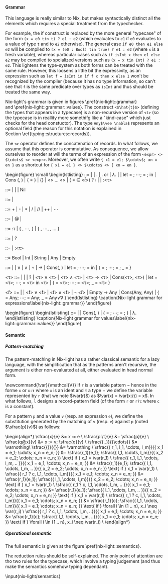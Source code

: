 #### Grammar

This language is really similar to Nix, but makes syntactically distinct all
the elements which requires a special treatment from the typechecker.

For example, the if construct is replaced by the more general "typecase" of the
form `(x = e0 tin t) ? e1 : e2` (which evaluates to `e1` if `e0` evaluates to a
value of type `t` and to `e2` otherwise).
The general case `if e0 then e1 else e2` will be compiled to `(x = (e0 : Bool)
tin true) ? e1 : e2` (where `x` is a fresh variable), whereas particular cases
such as `if isInt x then e1 else e2` may be compiled to spcialized versions
such as `(x = x tin Int) ? e1 : e2`.
This lightens the type-system as both forms can be treated with the same rule.
However, this loosens a little bit the expressivity, as an expression such as
`let f = isInt in if f x then x else 1` won't be recognized by the compiler
(because it has no type information, so can't see that `f` is the same
predicate over types as `isInt` and thus should be treated the same way.

Nix-light's grammar is given in figures \pref{nix-light::grammar}
and \pref{nix-light::grammar::values}.
The construct `<$\hat{t}$>` (defining the types that appears in a typecase) is
a non-recursive version of `<t>` (so the typecase is in reallity more somethifg
like a "kind-case" which just checks for the head constuctor). The type
`Any$\vee \nabla$` represents an optional field (the reason for this notation
is explained in Section \ref{typing::structures::records}).

The `<>` operator defines the concatenation of records.
In what follows, we assume that this operator is commutative. As consequence,
we allow ourselves to reorder at will the terms of an expression of the form
`<expr> <> $\cdots$ <> <expr>`.
Moreover, we often write `{ x1 = e1; $\cdots$; xn = en }` as a shortcut for
`{ x1 = e1 } <> $\cdots$ <> { xn = en }`.

\begin{figure}
  \small
  \begin{lstlisting}
<expr> ::= <ident> | <constant>
  | <expr>.<expr> | <expr>.<expr> or <expr>
  | $\lambda$<pattern>.<expr> | <expr> <expr>
  | let <var-pattern> = <expr>; $\cdots{}$; <var-pattern> = <expr>; in <expr>
  | Cons (<expr>, <expr>)
  | { <ident> = <expr> } | {} | <expr> <> ... <> <expr>
  | (<ident> = <expr> $\in$ <$\hat{t}$>) ? <expr> : <expr>
  | <operator>
  | <expr>:<τ>

<constant> ::= <string> | <int> | <bool> | Nil

<operator> ::=
  | <expr> <infix-op> <expr>

<infix-op> ::= + | - | * | / | // | ++ | $\cdots$

<pattern> ::= <record-pattern> | <record-pattern>@<ident>
  | <var-pattern>

<record-pattern> ::= <record-pattern>:τ
  | { <record-pattern-field>, $\cdots$, <record-pattern-field> }
  | { <record-pattern-field>, $\cdots$, <record-pattern-field>, … }

<record-pattern-field> ::= <var-pattern> | <var-pattern> ? <constant>

<var-pattern> ::= <ident> | <ident>:<τ>

<basetype> ::= Bool | Int | String | Any | Empty

<t> ::= <constant> | <basetype>
  | <t> $\vee$ <t> | <t> $\wedge$ <t> | $\lnot$ <t>
  | <t> $\rightarrow$ <t>
  | Cons(<t>, <t>) | let <ident> = <t>; $\cdots$; <ident> = <t> in <t>
  | { <ident> = <t>; $\cdots$; <ident> = <t>; _ = <t> }

<τ> ::= <constant> | <basetype> | <t> | ?
  | <τ> $\vee$ <τ> | <τ> $\wedge$ <τ>
  | <τ> $\rightarrow$ <τ>
  | Cons(<τ>, <τ>) | let <ident> = <τ>; $\cdots$; <ident> = <τ> in <τ>
  | { <ident> = <τ>; $\cdots$; <ident> = <τ>; _ = <τ> }

<$\hat{t}$> ::= <constant> | <basetype>
  | <$\hat{t}$> $\vee$ <$\hat{t}$> | <$\hat{t}$> $\wedge$ <$\hat{t}$> | $\lnot$ <$\hat{t}$>
  | Empty $\rightarrow$ Any
  | Cons(Any, Any)
  | { <ident> = Any; $\cdots$; <ident> = Any; _ = Any$\vee \nabla$ }
  \end{lstlisting}
  \caption{Nix-light grammar for expressions\label{nix-light::grammar}}
\end{figure}

\begin{figure}
  \begin{lstlisting}
<value> ::=
  | <constant>
  | Cons(<value>, <value>)
  | { <ident> = <value>; $\cdots$; <ident> = <value>; }
  | λ<pattern>.<expr>
  \end{lstlisting}
  \caption{Nix-light grammar for values\label{nix-light::grammar::values}}
\end{figure}

#### Semantic

##### Pattern-matching

The pattern-matching in Nix-light has a rather classical semantic for a lazy
language, with the simplification that as the patterns aren't recursive, the
argument is either non-evaluated at all, either evaluated in head normal form.

\newcommand{\var}{\mathcal{V}}
If `r` is a variable pattern − hence in the forme `x` or `x:τ` where `x` is an
ident and `τ` a type − we define the variable represented by `r` (that we note
$\var(r)$) as $\var(x) = \var(x:\τ) = x$.
In what follows, `l` designs a record-pattern field (of the form `r` or `r?c`
where `c` is a constant).

For a pattern `p` and a value `v` (resp. an expression `e`), we define the
substitution generated by the matching of `v` (resp. `e`) against `p` (noted
$\sfrac{p}{v}$) as follows:

\begin{align*}
  \sfrac{x}{e}    &= x := e \\
  \sfrac{p:\τ}{e}  &= \sfrac{p}{e} \\
  \sfrac{q@x}{v}  &= x := v; \sfrac{q}{v} \\
  \sfrac{\{..\}}{\{\cdots\}} &= \varnothing\\
  \sfrac{\{\}}{\{\}} &= \varnothing \\
  \sfrac{\{ r_1, l_1, \cdots, l_m\}}{\{ x_1 = e_1; \cdots; x_n = e_n; \}}
    &= \sfrac{r_1}{e_1};
       \sfrac{\{ l_1, \cdots, l_m\}}{\{ x_2 = e_2; \cdots; x_n = e_n; \}}
       \text{ if } x_1 = \var(r_1) \\
  \sfrac{\{ r_1, l_1, \cdots, l_m, .. \}}{\{ x_1 = e_1; \cdots; x_n = e_n; \}}
    &= \sfrac{r_1}{e_1};
       \sfrac{\{ l_1, \cdots, l_m, .. \}}{\{ x_2 = e_2; \cdots; x_n = e_n; \}}
       \text{ if } x_1 = \var(r_1) \\
  \sfrac{\{ r_1 ? c, l_1, \cdots, l_m\}}{\{ x_1 = e_1; \cdots; x_n = e_n; \}}
    &= \sfrac{r_1}{e_1};
       \sfrac{\{ l_1, \cdots, l_m\}}{\{ x_2 = e_2; \cdots; x_n = e_n; \}}
       \text{ if } x_1 = \var(r_1) \\
  \sfrac{\{ r_1 ? c, l_1, \cdots, l_m, .. \}}{\{ x_1 = e_1; \cdots; x_n = e_n; \}}
    &= \sfrac{r_1}{e_1};
       \sfrac{\{ l_1, \cdots, l_m, .. \}}{\{ x_2 = e_2; \cdots; x_n = e_n; \}}
       \text{ if } x_1 = \var(r_1) \\
  \sfrac{\{ r_1 ? c, l_1, \cdots, l_m\}}{\{ x_1 = e_1; \cdots; x_n = e_n; \}}
    &= \sfrac{r_1}{c};
       \sfrac{\{ l_1, \cdots, l_m\}}{\{ x_1 = e_1; \cdots; x_n = e_n; \}}
       \text{ if } \forall i \in \{1 .. n\}, x_i \neq \var(r_i) \\
  \sfrac{\{ r_1 ? c, l_1, \cdots, l_m, ..\}}{\{ x_1 = e_1; \cdots; x_n = e_n; \}}
    &= \sfrac{r_1}{c};
       \sfrac{\{ l_1, \cdots, l_m, ..\}}{\{ x_1 = e_1; \cdots; x_n = e_n; \}}
       \text{ if } \forall i \in \{1 .. n\}, x_i \neq \var(r_i) \\
\end{align*}

##### Operational semantic

The full semantic is given at the figure \pref{nix-light::semantics}.

The reduction rules should be self-explained.
The only point of attention are tho two rules for the typecase, which involve a
typing judgement (and thus make the semantics somehow typing dependant).
<!---
  XXX: Should we constrain again the allowed types to prevent evaluation issues?

  The problem here is that the value is only in head normal form, while the
  type may need to explore at an arbitrary depth.
  Thus, we need either to specify complex rules for the evaluation or to
  restrict the appearing types.
--->
<!--- TODO: Find a way to express the restriction that record fields need to be
distincts --->

\input{nix-light/semantics}
